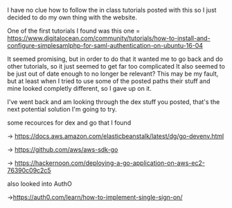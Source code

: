 I have no clue how to follow the in class tutorials posted with this so I just decided to do my own thing with the website.

One of the first tutorials I found was this one =
https://www.digitalocean.com/community/tutorials/how-to-install-and-configure-simplesamlphp-for-saml-authentication-on-ubuntu-16-04

It seemed promising, but in order to do that it wanted me to go back and do other tutorials, so it just seemed to get far too complicated
It also seemed to be just out of date enough to no longer be relevant? This may be my fault, but at least when I tried to use some
of the posted paths their stuff and mine looked completly different, so I gave up on it.

I've went back and am looking through the dex stuff you posted, that's the next potential solution I'm going to try.

some recources for dex and go that I found

-> https://docs.aws.amazon.com/elasticbeanstalk/latest/dg/go-devenv.html

-> https://github.com/aws/aws-sdk-go

-> https://hackernoon.com/deploying-a-go-application-on-aws-ec2-76390c09c2c5


also looked into AuthO

->https://auth0.com/learn/how-to-implement-single-sign-on/
